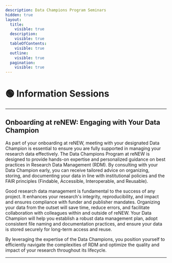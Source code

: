 ```yaml
---
description: Data Champions Program Seminars
hidden: true
layout:
  title:
    visible: true
  description:
    visible: true
  tableOfContents:
    visible: true
  outline:
    visible: true
  pagination:
    visible: true
---
```


# 🟢 Information Sessions



***

## **Onboarding at reNEW: Engaging with Your Data Champion**

As part of your onboarding at reNEW, meeting with your designated Data Champion is essential to ensure you are fully supported in managing your research data effectively. The Data Champions Program at reNEW is designed to provide hands-on expertise and personalized guidance on best practices in Research Data Management (RDM). By consulting with your Data Champion early, you can receive tailored advice on organizing, storing, and documenting your data in line with institutional policies and the FAIR principles (Findable, Accessible, Interoperable, and Reusable).

Good research data management is fundamental to the success of any project. It enhances your research's integrity, reproducibility, and impact and ensures compliance with funder and publisher mandates. Organizing your data from the outset will save time, reduce errors, and facilitate collaboration with colleagues within and outside of reNEW. Your Data Champion will help you establish a robust data management plan, adopt consistent file naming and documentation practices, and ensure your data is stored securely for long-term access and reuse.

By leveraging the expertise of the Data Champions, you position yourself to efficiently navigate the complexities of RDM and optimize the quality and impact of your research throughout its lifecycle.

***

&#x20;
